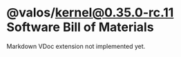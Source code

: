 # @valos/kernel@0.35.0-rc.11 Software Bill of Materials

Markdown VDoc extension not implemented yet.
